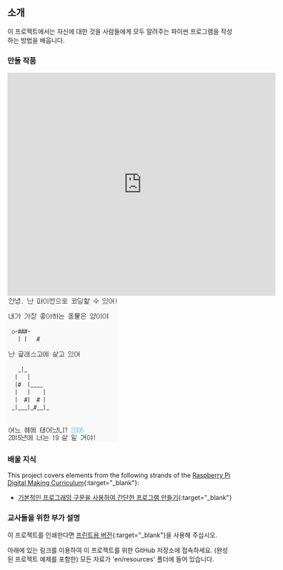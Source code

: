 ## 소개

이 프로젝트에서는 자신에 대한 것을 사람들에게 모두 알려주는 파이썬 프로그램을 작성하는 방법을 배웁니다.

### 만들 작품

<div class="trinket">
  <iframe src="https://trinket.io/embed/python/a1f663ae0d?outputOnly=true&start=result" width="600" height="500" frameborder="0" marginwidth="0" marginheight="0" allowfullscreen>
  </iframe>
  <img src="images/me-final.png">
</div>

### 배울 지식

This project covers elements from the following strands of the [Raspberry Pi Digital Making Curriculum](https://rpf.io/curriculum){:target="_blank"}:

+ [기본적인 프로그래밍 구문을 사용하여 간단한 프로그램 만들기](https://www.raspberrypi.org/curriculum/programming/creator){:target="_blank"}

### 교사들을 위한 부가 설명

이 프로젝트를 인쇄한다면 [프린트용 버전](https://projects.raspberrypi.org/en/projects/about-me/print){:target="_blank"}을 사용해 주십시오.

아래에 있는 링크를 이용하여 이 프로젝트를 위한 GitHub 저장소에 접속하세요. (완성된 프로젝트 예제를 포함한) 모든 자료가 'en/resources' 폴더에 들어 있습니다.